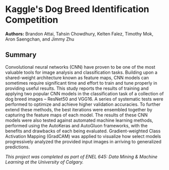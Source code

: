 # Kaggle's Dog Breed Identification Competition

**Authors:** Brandon Attai, Tahsin Chowdhury, Kelten Falez, Timothy Mok, Aron Saengchan, and Jimmy Zhu

## Summary
Convolutional neural networks (CNN) have proven to be one of the most valuable tools for image analysis and classification tasks. Building upon a shared-weight architecture known as feature maps, CNN models can sometimes require significant time and effort to train and tune properly in providing useful results. This study reports the results of training and applying two popular CNN models in the classification task of a collection of dog breed images – ResNet50 and VGG16. A series of systematic tests were performed to optimize and achieve higher validation accuracies. To further extend these methods, the best iterations were ensembled together by capturing the feature maps of each model. The results of these CNN models were also tested against automated machine learning methods, performed using the AutoKeras and AutoGluon frameworks, with the benefits and drawbacks of each being evaluated. Gradient-weighted Class Activation Mapping (GradCAM) was applied to visualize how select models progressively analyzed the provided input images in arriving to generalized predictions.

*This project was completed as part of ENEL 645: Data Mining & Machine Learning at the University of Calgary.*
